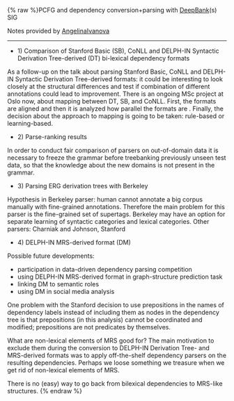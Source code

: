 {% raw %}PCFG and dependency conversion+parsing with [DeepBank](https://blog.inductorsoftware.com/docsproto/home/DeepBank)(s) SIG

Notes provided by [AngelinaIvanova](https://blog.inductorsoftware.com/docsproto/tools/AngelinaIvanova)

* * *

- 1\) Comparison of Stanford Basic (SB), CoNLL and DELPH-IN Syntactic
Derivation Tree-derived (DT) bi-lexical dependency formats

As a follow-up on the talk about parsing Stanford Basic, CoNLL and
DELPH-IN Syntactic Derivation Tree-derived formats: it could be
interesting to look closely at the structural differences and test if
combination of different annotations could lead to improvement. There is
an ongoing MSc project at Oslo now, about mapping between DT, SB, and
CoNLL. First, the formats are aligned and then it is analyzed how
parallel the formats are . Finally, the decision about the approach to
mapping is going to be taken: rule-based or learning-based.

- 2\) Parse-ranking results

In order to conduct fair comparison of parsers on out-of-domain data it
is necessary to freeze the grammar before treebanking previously unseen
test data, so that the knowledge about the new domains is not present in
the grammar.

- 3\) Parsing ERG derivation trees with Berkeley

Hypothesis in Berkeley parser: human cannot annotate a big corpus
manually with fine-grained annotations. Therefore the main problem for
this parser is the fine-grained set of supertags. Berkeley may have an
option for separate learning of syntactic categories and lexical
categories. Other parsers: Charniak and Johnson, Stanford

- 4\) DELPH-IN MRS-derived format (DM)

Possible future developments:

- participation in data-driven dependency parsing competition
- using DELPH-IN MRS-derived format in graph-structure prediction task
- linking DM to semantic roles
- using DM in social media analysis

One problem with the Stanford decision to use prepositions in the names
of dependency labels instead of including them as nodes in the
dependency tree is that prepositions (in this analysis) cannot be
coordinated and modified; prepositions are not predicates by themselves.

What are non-lexical elements of MRS good for? The main motivation to
exclude them during the conversion to DELPH-IN Derivation Tree- and
MRS-derived formats was to apply off-the-shelf dependency parsers on the
resulting dependencies. Perhaps we loose something we treasure when we
get rid of non-lexical elements of MRS.

There is no (easy) way to go back from bilexical dependencies to
MRS-like structures.
<update date omitted for speed>{% endraw %}